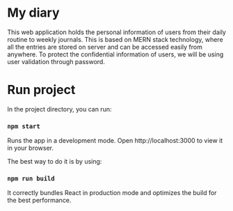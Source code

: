 # My diary
This web application holds the personal information of users from their daily routine to weekly journals. 
This is based on MERN stack technology, where all the entries are stored on server and can be accessed easily from anywhere.
To protect the confidential information of users, we will be using user validation through password. 

# Run project
In the project directory, you can run:
### `npm start`
Runs the app in a development mode.
Open http://localhost:3000 to view it in your browser.

The best way to do it is by using:
### `npm run build`
It correctly bundles React in production mode and optimizes the build for the best performance.
